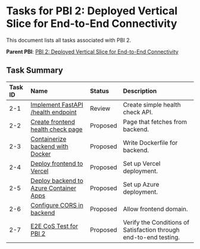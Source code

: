 # Tasks for PBI 2: Deployed Vertical Slice for End-to-End Connectivity

This document lists all tasks associated with PBI 2.

**Parent PBI**: [PBI 2: Deployed Vertical Slice for End-to-End Connectivity](./prd.md)

## Task Summary

| Task ID | Name | Status | Description |
| :------ | :--------------------------------------- | :------- | :--------------------------------- |
| 2-1 | [Implement FastAPI /health endpoint](./2-1.md) | Review | Create simple health check API. |
| 2-2 | [Create frontend health check page](./2-2.md) | Proposed | Page that fetches from backend. |
| 2-3 | [Containerize backend with Docker](./2-3.md) | Proposed | Write Dockerfile for backend. |
| 2-4 | [Deploy frontend to Vercel](./2-4.md) | Proposed | Set up Vercel deployment. |
| 2-5 | [Deploy backend to Azure Container Apps](./2-5.md) | Proposed | Set up Azure deployment. |
| 2-6 | [Configure CORS in backend](./2-6.md) | Proposed | Allow frontend domain. |
| 2-7 | [E2E CoS Test for PBI 2](./2-7.md) | Proposed | Verify the Conditions of Satisfaction through end-to-end testing. |
